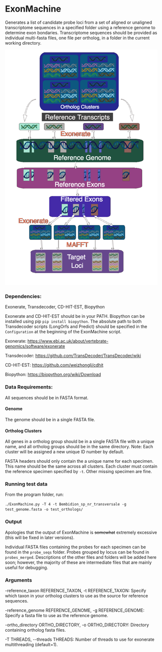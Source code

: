 # ExonMachine

Generates a list of candidate probe loci from a set of aligned or unaligned transcriptome sequences in a specified folder using a reference genome to determine exon bondaries. Transcriptome sequences should be provided as individual multi-fasta files, one file per ortholog, in a folder in the current working directory.

![A pastel nightmare](https://github.com/JMPflug/ExonMachine/blob/master/EM_flowchart.png)
### Dependencies: 

Exonerate, Transdecoder, CD-HIT-EST, Biopython

Exonerate and CD-HIT-EST should be in your PATH. Biopython can be installed using pip `pip install biopython`. The absolute path to both Transdecoder scripts (LongOrfs and Predict) should be specified in the `Configuration` at the beginning of the ExonMachine script.

Exonerate: https://www.ebi.ac.uk/about/vertebrate-genomics/software/exonerate

Transdecoder: https://github.com/TransDecoder/TransDecoder/wiki

CD-HIT-EST: https://github.com/weizhongli/cdhit

Biopython: https://biopython.org/wiki/Download

### Data Requirements: 

All sequences should be in FASTA format.

#### Genome

The genome should be in a single FASTA file.

#### Ortholog Clusters

All genes in a ortholog group should be in a single FASTA file with a unique name, and all ortholog groups should be in the same directory. Note: Each cluster will be assigned a new unique ID number by default.

FASTA headers should only contain the a unique name for each specimen. This name should be the same across all clusters. Each cluster must contain the reference specimen specified by `-t`. Other missing specimen are fine.


### Running test data

From the program folder, run:

`./ExonMachine.py -T 4 -t Bembidion_sp_nr_transversale -g test_genome.fasta -o test_orthologs/`


### Output

Apologies that the output of ExonMachine is ~~somewhat~~ extremely excessive (this will be fixed in later versions).

Individual FASTA files containing the probes for each specimen can be found in the `probe_seqs` folder. Probes grouped by locus can be found in `probes_merged`. Descriptions of the other files and folders will be added here soon; however, the majority of these are intermediate files that are mainly useful for debugging.

### Arguments

-reference_taxon REFERENCE_TAXON, -t REFERENCE_TAXON:
Specify which taxon in your ortholog clusters to use as the source for reference sequences.
 
-reference_genome REFERENCE_GENOME, -g REFERENCE_GENOME:
Specify a fasta file to use as the reference genome.
  
-ortho_directory ORTHO_DIRECTORY, -o ORTHO_DIRECTORY:
Directory containing ortholog fasta files.

-T THREADS, --threads THREADS:
Number of threads to use for exonerate multithreading (default=1).
